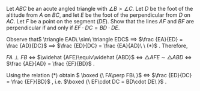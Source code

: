 Let $ABC$ be an acute angled triangle with $\angle B > \angle C$. Let $D$ be the foot of the altitude from $A$ on $BC$, and let $E$ be the foot of the perpendicular from $D$ on $AC$. Let $F$ be a point on the segment $(DE)$. Show that the lines $AF$ and $BF$ are perpendicular if and only if $EF\cdot DC = BD \cdot DE$.

Observe that$ \triangle EAD\ \sim\ \triangle EDC$ $\implies$ $\frac {EA}{ED} = \frac {AD}{DC}$ $\implies$ $\frac {ED}{DC} = \frac {EA}{AD}\ \ (*)$ . Therefore,

$FA\perp FB$ $\Longleftrightarrow$ $\widehat {AFE}\equiv\widehat {ABD}$ $\Longleftrightarrow$ $\triangle AFE\ \sim\ \triangle ABD$ $\Longleftrightarrow$ $\frac {AE}{AD} = \frac {EF}{BD}$ .

Using the relation $(*)$ obtain $ \boxed {\ FA\perp FB\ }$ $\Longleftrightarrow$ $\frac {ED}{DC} = \frac {EF}{BD}$ , i.e. $\boxed {\ EF\cdot DC = BD\cdot DE\ }$ .